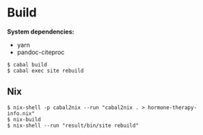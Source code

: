 # Build

**System dependencies:**

- yarn
- pandoc-citeproc

```
$ cabal build
$ cabal exec site rebuild
```

## Nix

```
$ nix-shell -p cabal2nix --run "cabal2nix . > hormone-therapy-info.nix"
$ nix-build
$ nix-shell --run "result/bin/site rebuild"
```
